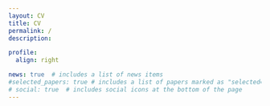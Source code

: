 ```yaml
---
layout: CV
title: CV
permalink: /
description: 

profile:
  align: right

news: true  # includes a list of news items
#selected_papers: true # includes a list of papers marked as "selected={true}"
# social: true  # includes social icons at the bottom of the page
---
```



